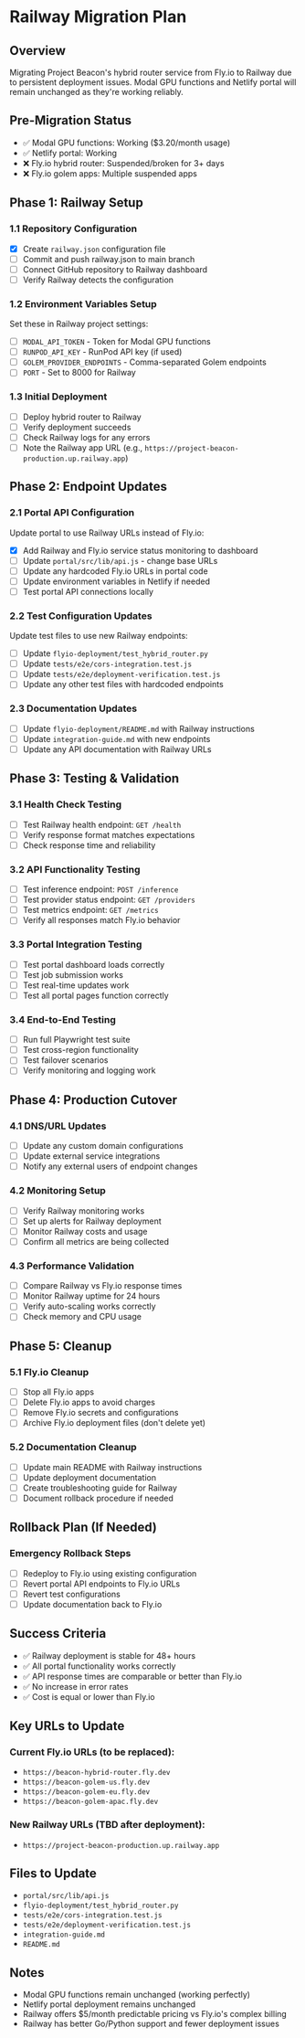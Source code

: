 # Railway Migration Plan

## Overview
Migrating Project Beacon's hybrid router service from Fly.io to Railway due to persistent deployment issues. Modal GPU functions and Netlify portal will remain unchanged as they're working reliably.

## Pre-Migration Status
- ✅ Modal GPU functions: Working ($3.20/month usage)
- ✅ Netlify portal: Working 
- ❌ Fly.io hybrid router: Suspended/broken for 3+ days
- ❌ Fly.io golem apps: Multiple suspended apps

## Phase 1: Railway Setup

### 1.1 Repository Configuration
- [x] Create `railway.json` configuration file
- [ ] Commit and push railway.json to main branch
- [ ] Connect GitHub repository to Railway dashboard
- [ ] Verify Railway detects the configuration

### 1.2 Environment Variables Setup
Set these in Railway project settings:
- [ ] `MODAL_API_TOKEN` - Token for Modal GPU functions
- [ ] `RUNPOD_API_KEY` - RunPod API key (if used)
- [ ] `GOLEM_PROVIDER_ENDPOINTS` - Comma-separated Golem endpoints
- [ ] `PORT` - Set to 8000 for Railway

### 1.3 Initial Deployment
- [ ] Deploy hybrid router to Railway
- [ ] Verify deployment succeeds
- [ ] Check Railway logs for any errors
- [ ] Note the Railway app URL (e.g., `https://project-beacon-production.up.railway.app`)

## Phase 2: Endpoint Updates

### 2.1 Portal API Configuration
Update portal to use Railway URLs instead of Fly.io:
- [x] Add Railway and Fly.io service status monitoring to dashboard
- [ ] Update `portal/src/lib/api.js` - change base URLs
- [ ] Update any hardcoded Fly.io URLs in portal code
- [ ] Update environment variables in Netlify if needed
- [ ] Test portal API connections locally

### 2.2 Test Configuration Updates
Update test files to use new Railway endpoints:
- [ ] Update `flyio-deployment/test_hybrid_router.py`
- [ ] Update `tests/e2e/cors-integration.test.js`
- [ ] Update `tests/e2e/deployment-verification.test.js`
- [ ] Update any other test files with hardcoded endpoints

### 2.3 Documentation Updates
- [ ] Update `flyio-deployment/README.md` with Railway instructions
- [ ] Update `integration-guide.md` with new endpoints
- [ ] Update any API documentation with Railway URLs

## Phase 3: Testing & Validation

### 3.1 Health Check Testing
- [ ] Test Railway health endpoint: `GET /health`
- [ ] Verify response format matches expectations
- [ ] Check response time and reliability

### 3.2 API Functionality Testing
- [ ] Test inference endpoint: `POST /inference`
- [ ] Test provider status endpoint: `GET /providers`
- [ ] Test metrics endpoint: `GET /metrics`
- [ ] Verify all responses match Fly.io behavior

### 3.3 Portal Integration Testing
- [ ] Test portal dashboard loads correctly
- [ ] Test job submission works
- [ ] Test real-time updates work
- [ ] Test all portal pages function correctly

### 3.4 End-to-End Testing
- [ ] Run full Playwright test suite
- [ ] Test cross-region functionality
- [ ] Test failover scenarios
- [ ] Verify monitoring and logging work

## Phase 4: Production Cutover

### 4.1 DNS/URL Updates
- [ ] Update any custom domain configurations
- [ ] Update external service integrations
- [ ] Notify any external users of endpoint changes

### 4.2 Monitoring Setup
- [ ] Verify Railway monitoring works
- [ ] Set up alerts for Railway deployment
- [ ] Monitor Railway costs and usage
- [ ] Confirm all metrics are being collected

### 4.3 Performance Validation
- [ ] Compare Railway vs Fly.io response times
- [ ] Monitor Railway uptime for 24 hours
- [ ] Verify auto-scaling works correctly
- [ ] Check memory and CPU usage

## Phase 5: Cleanup

### 5.1 Fly.io Cleanup
- [ ] Stop all Fly.io apps
- [ ] Delete Fly.io apps to avoid charges
- [ ] Remove Fly.io secrets and configurations
- [ ] Archive Fly.io deployment files (don't delete yet)

### 5.2 Documentation Cleanup
- [ ] Update main README with Railway instructions
- [ ] Update deployment documentation
- [ ] Create troubleshooting guide for Railway
- [ ] Document rollback procedure if needed

## Rollback Plan (If Needed)

### Emergency Rollback Steps
- [ ] Redeploy to Fly.io using existing configuration
- [ ] Revert portal API endpoints to Fly.io URLs
- [ ] Revert test configurations
- [ ] Update documentation back to Fly.io

## Success Criteria
- ✅ Railway deployment is stable for 48+ hours
- ✅ All portal functionality works correctly
- ✅ API response times are comparable or better than Fly.io
- ✅ No increase in error rates
- ✅ Cost is equal or lower than Fly.io

## Key URLs to Update

### Current Fly.io URLs (to be replaced):
- `https://beacon-hybrid-router.fly.dev`
- `https://beacon-golem-us.fly.dev`
- `https://beacon-golem-eu.fly.dev`
- `https://beacon-golem-apac.fly.dev`

### New Railway URLs (TBD after deployment):
- `https://project-beacon-production.up.railway.app`

## Files to Update
- `portal/src/lib/api.js`
- `flyio-deployment/test_hybrid_router.py`
- `tests/e2e/cors-integration.test.js`
- `tests/e2e/deployment-verification.test.js`
- `integration-guide.md`
- `README.md`

## Notes
- Modal GPU functions remain unchanged (working perfectly)
- Netlify portal deployment remains unchanged
- Railway offers $5/month predictable pricing vs Fly.io's complex billing
- Railway has better Go/Python support and fewer deployment issues
